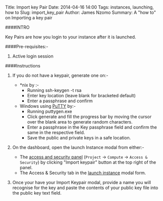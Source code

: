 Title: Import key Pair
Date: 2014-04-16 14:00
Tags: instances, launching, how to
Slug: import_key_pair 
Author: James Nzomo
Summary: A "how to" on Importing a key pair 

####INTRO

Key Pairs are how you login to your instance after it is launched.

####Pre-requisites:-

1. Active login session


####Instructions

1. If you do not have a keypair, generate one on:-
    * *nix by :-
        - Running ssh-keygen -t rsa
        - Enter key location (leave blank for bracketed default)
        - Enter a passphrase and confirm
    * Windows using [PuTTY](http://www.chiark.greenend.org.uk/~sgtatham/putty/download.html) by:-
        - Running puttygen.exe
        - Click generate and fill the progress bar by moving the cursor over the blank area to generate random characters.
        - Enter a passphrase in the Key passphrase field and confirm the same in the respective field. 
        - Save the public and private keys in a safe location.

2. On the dashboard, open the launch Instance modal from either:-
    * The <a href="https://dash.kili.io/project/access_and_security/" target="_blank">access and security panel</a> (`Project` &rarr; `Compute` &rarr; `Access & Security`) by clicking "Import keypair" button at the top right of the panel.
    * The Access & Security tab in the [launch instance](launch_an_instance.html) modal form.

3. Once your have your Import Keypair modal, provide a name you will recognise for the key and paste the contents of your public key file into the public key text field.

